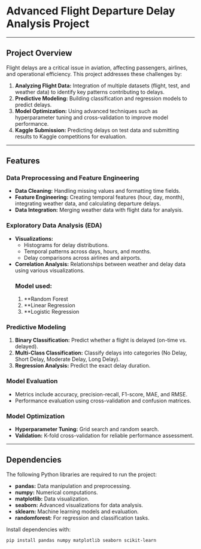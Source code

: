 # Advanced Flight Departure Delay Analysis Project

---

## Project Overview

Flight delays are a critical issue in aviation, affecting passengers, airlines, and operational efficiency. This project addresses these challenges by:

1. **Analyzing Flight Data:** Integration of multiple datasets (flight, test, and weather data) to identify key patterns contributing to delays.
2. **Predictive Modeling:** Building classification and regression models to predict delays.
3. **Model Optimization:** Using advanced techniques such as hyperparameter tuning and cross-validation to improve model performance.
4. **Kaggle Submission:** Predicting delays on test data and submitting results to Kaggle competitions for evaluation.

---

## Features

### Data Preprocessing and Feature Engineering
- **Data Cleaning:** Handling missing values and formatting time fields.
- **Feature Engineering:** Creating temporal features (hour, day, month), integrating weather data, and calculating departure delays.
- **Data Integration:** Merging weather data with flight data for analysis.

### Exploratory Data Analysis (EDA)
- **Visualizations:** 
  - Histograms for delay distributions.
  - Temporal patterns across days, hours, and months.
  - Delay comparisons across airlines and airports.
- **Correlation Analysis:** Relationships between weather and delay data using various visualizations.
  ### Model used:
  1. **Random Forest
  2. **Linear Regression
  3. **Logistic Regression

### Predictive Modeling
1. **Binary Classification:** Predict whether a flight is delayed (on-time vs. delayed).
2. **Multi-Class Classification:** Classify delays into categories (No Delay, Short Delay, Moderate Delay, Long Delay).
3. **Regression Analysis:** Predict the exact delay duration.

### Model Evaluation
- Metrics include accuracy, precision-recall, F1-score, MAE, and RMSE.
- Performance evaluation using cross-validation and confusion matrices.

### Model Optimization
- **Hyperparameter Tuning:** Grid search and random search.
- **Validation:** K-fold cross-validation for reliable performance assessment.



---

## Dependencies

The following Python libraries are required to run the project:

- **pandas:** Data manipulation and preprocessing.
- **numpy:** Numerical computations.
- **matplotlib:** Data visualization.
- **seaborn:** Advanced visualizations for data analysis.
- **sklearn:** Machine learning models and evaluation.
- **randomforest:** For regression and classification tasks.

Install dependencies with:
```bash
pip install pandas numpy matplotlib seaborn scikit-learn
